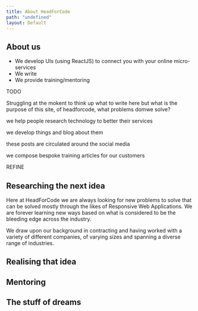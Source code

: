 ```yaml
---
title: About HeadForCode
path: "undefined"
layout: Default
---
```


## About us

* We develop UIs (using ReactJS) to connect you with your online micro-services
* We write
* We provide training/mentoring

TODO

Struggling at the mokent to think up what to write here but what is the purpose of this site, of headforcode, what problems domwe solve?

we help people research technology to better their services

we develop things and blog about them

these posts are circulated around the social media

we compose bespoke training articles for our customers

REFINE

## Researching the next idea

Here at HeadForCode we are always looking for new problems to solve that can be solved mostly through the likes of Responsive Web Applications. We are forever learning new ways based on what is considered to be the bleeding edge across the industry. 

We draw upon our background in contracting and having worked with a variety of different companies, of varying sizes and spanning a diverse range of industries.

## Realising that idea

## Mentoring

## The stuff of dreams